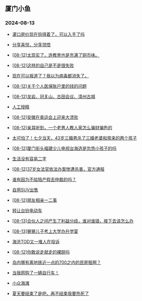 ## 厦门小鱼 
### 2024-08-13

+ [灌口房价现在钩得着了，可以入手了吗](http://bbs.xmfish.com/read-htm-tid-18230615.html)

+ [分享喜悦，分享领悟](http://bbs.xmfish.com/read-htm-tid-18230573.html)

+ [[08-12]太现实了，连教育也是充满了铜币味。](http://bbs.xmfish.com/read-htm-tid-18230794.html)

+ [[08-12]这样的自己是不是很失败](http://bbs.xmfish.com/read-htm-tid-18230586.html)

+ [现在可以报道了？我以为病毒都消失了。](http://bbs.xmfish.com/read-htm-tid-18230800.html)

+ [[08-12]关于个人医保账户里的钱的问题](http://bbs.xmfish.com/read-htm-tid-18230682.html)

+ [[08-12]龙岩、冠豸山、古田会议、漳州古城](http://bbs.xmfish.com/read-htm-tid-18230815.html)

+ [人工授精](http://bbs.xmfish.com/read-htm-tid-18230826.html)

+ [[08-12]安徽在奥运会上迎来大溃败](http://bbs.xmfish.com/read-htm-tid-18230614.html)

+ [[08-12]亲耳听到，一个老男人教人家怎么骗财骗色的](http://bbs.xmfish.com/read-htm-tid-18230871.html)

+ [太可怕了！七夕当天，43岁三婚男杀了三婚老婆和带来的两个孩子](http://bbs.xmfish.com/read-htm-tid-18230839.html)

+ [[08-12]厦门街头福建少儿电视台海选是忽悠小孩子的吗](http://bbs.xmfish.com/read-htm-tid-18230779.html)

+ [生活没有容易二字](http://bbs.xmfish.com/read-htm-tid-18230993.html)

+ [[08-12]37岁女法官依法办案惨遭杀害，官方通报](http://bbs.xmfish.com/read-htm-tid-18230837.html)

+ [谁有因为不给陪产假去仲裁的吗？](http://bbs.xmfish.com/read-htm-tid-18230859.html)

+ [自用SUV出售](http://bbs.xmfish.com/read-htm-tid-18230971.html)

+ [[08-12]朋友相亲一二事](http://bbs.xmfish.com/read-htm-tid-18230872.html)

+ [转让台铃电动车](http://bbs.xmfish.com/read-htm-tid-18230824.html)

+ [[08-13]合伙人之间产生了利益分歧，谁对谁错，接下去该怎么办](http://bbs.xmfish.com/read-htm-tid-18231059.html)

+ [[08-13]舅舅儿子考上大学办升学宴](http://bbs.xmfish.com/read-htm-tid-18231161.html)

+ [海沧TOD又一堆人在投诉](http://bbs.xmfish.com/read-htm-tid-18231183.html)

+ [[08-12]你敢说走就走的裸辞吗](http://bbs.xmfish.com/read-htm-tid-18231006.html)

+ [岛内哪有离地铁近一点的700之内的民房租啊？](http://bbs.xmfish.com/read-htm-tid-18231084.html)

+ [当我网购了一辆自行车！](http://bbs.xmfish.com/read-htm-tid-18231206.html)

+ [小众海滩](http://bbs.xmfish.com/read-htm-tid-18231013.html)

+ [夏天要结束了是吧，再不结束我要热死了](http://bbs.xmfish.com/read-htm-tid-18231018.html)


